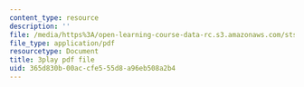 ```yaml
---
content_type: resource
description: ''
file: /media/https%3A/open-learning-course-data-rc.s3.amazonaws.com/sts-069-technology-in-a-dangerous-world-fall-2002/365d830b00accfe555d8a96eb508a2b4_s_dn2M7JWy8.pdf
file_type: application/pdf
resourcetype: Document
title: 3play pdf file
uid: 365d830b-00ac-cfe5-55d8-a96eb508a2b4
---
```

